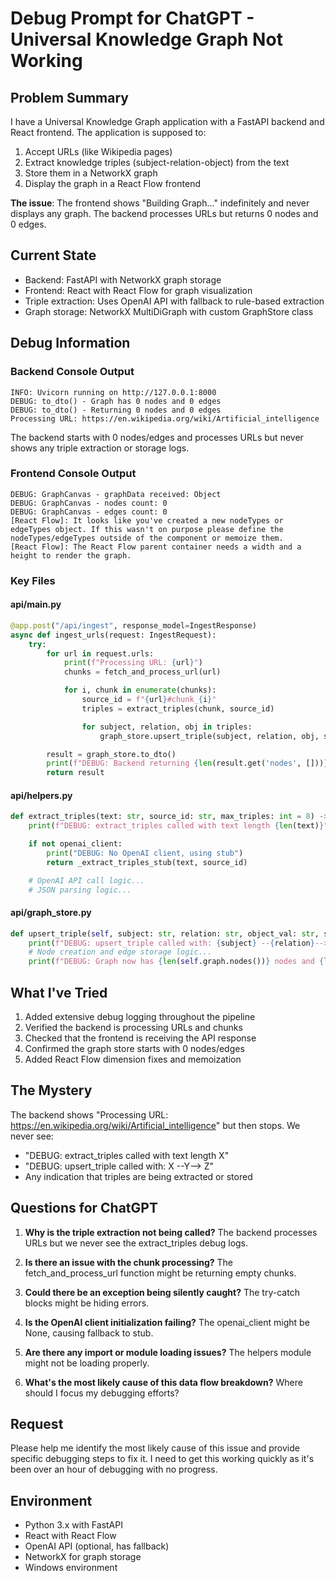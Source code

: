 # Debug Prompt for ChatGPT - Universal Knowledge Graph Not Working

## Problem Summary

I have a Universal Knowledge Graph application with a FastAPI backend and React frontend. The application is supposed to:

1. Accept URLs (like Wikipedia pages)
2. Extract knowledge triples (subject-relation-object) from the text
3. Store them in a NetworkX graph
4. Display the graph in a React Flow frontend

**The issue**: The frontend shows "Building Graph..." indefinitely and never displays any graph. The backend processes URLs but returns 0 nodes and 0 edges.

## Current State

- Backend: FastAPI with NetworkX graph storage
- Frontend: React with React Flow for graph visualization
- Triple extraction: Uses OpenAI API with fallback to rule-based extraction
- Graph storage: NetworkX MultiDiGraph with custom GraphStore class

## Debug Information

### Backend Console Output

```
INFO: Uvicorn running on http://127.0.0.1:8000
DEBUG: to_dto() - Graph has 0 nodes and 0 edges
DEBUG: to_dto() - Returning 0 nodes and 0 edges
Processing URL: https://en.wikipedia.org/wiki/Artificial_intelligence
```

The backend starts with 0 nodes/edges and processes URLs but never shows any triple extraction or storage logs.

### Frontend Console Output

```
DEBUG: GraphCanvas - graphData received: Object
DEBUG: GraphCanvas - nodes count: 0
DEBUG: GraphCanvas - edges count: 0
[React Flow]: It looks like you've created a new nodeTypes or edgeTypes object. If this wasn't on purpose please define the nodeTypes/edgeTypes outside of the component or memoize them.
[React Flow]: The React Flow parent container needs a width and a height to render the graph.
```

### Key Files

#### api/main.py

```python
@app.post("/api/ingest", response_model=IngestResponse)
async def ingest_urls(request: IngestRequest):
    try:
        for url in request.urls:
            print(f"Processing URL: {url}")
            chunks = fetch_and_process_url(url)

            for i, chunk in enumerate(chunks):
                source_id = f"{url}#chunk_{i}"
                triples = extract_triples(chunk, source_id)

                for subject, relation, obj in triples:
                    graph_store.upsert_triple(subject, relation, obj, source_id, confidence=0.5)

        result = graph_store.to_dto()
        print(f"DEBUG: Backend returning {len(result.get('nodes', []))} nodes and {len(result.get('edges', []))} edges")
        return result
```

#### api/helpers.py

```python
def extract_triples(text: str, source_id: str, max_triples: int = 8) -> List[Tuple[str, str, str]]:
    print(f"DEBUG: extract_triples called with text length {len(text)}")

    if not openai_client:
        print("DEBUG: No OpenAI client, using stub")
        return _extract_triples_stub(text, source_id)

    # OpenAI API call logic...
    # JSON parsing logic...
```

#### api/graph_store.py

```python
def upsert_triple(self, subject: str, relation: str, object_val: str, source_id: str, confidence: float = 0.0):
    print(f"DEBUG: upsert_triple called with: {subject} --{relation}--> {object_val}")
    # Node creation and edge storage logic...
    print(f"DEBUG: Graph now has {len(self.graph.nodes())} nodes and {len(self.graph.edges())} edges")
```

## What I've Tried

1. Added extensive debug logging throughout the pipeline
2. Verified the backend is processing URLs and chunks
3. Checked that the frontend is receiving the API response
4. Confirmed the graph store starts with 0 nodes/edges
5. Added React Flow dimension fixes and memoization

## The Mystery

The backend shows "Processing URL: https://en.wikipedia.org/wiki/Artificial_intelligence" but then stops. We never see:

- "DEBUG: extract_triples called with text length X"
- "DEBUG: upsert_triple called with: X --Y--> Z"
- Any indication that triples are being extracted or stored

## Questions for ChatGPT

1. **Why is the triple extraction not being called?** The backend processes URLs but we never see the extract_triples debug logs.

2. **Is there an issue with the chunk processing?** The fetch_and_process_url function might be returning empty chunks.

3. **Could there be an exception being silently caught?** The try-catch blocks might be hiding errors.

4. **Is the OpenAI client initialization failing?** The openai_client might be None, causing fallback to stub.

5. **Are there any import or module loading issues?** The helpers module might not be loading properly.

6. **What's the most likely cause of this data flow breakdown?** Where should I focus my debugging efforts?

## Request

Please help me identify the most likely cause of this issue and provide specific debugging steps to fix it. I need to get this working quickly as it's been over an hour of debugging with no progress.

## Environment

- Python 3.x with FastAPI
- React with React Flow
- OpenAI API (optional, has fallback)
- NetworkX for graph storage
- Windows environment
